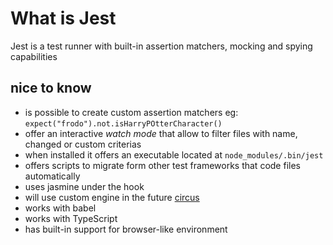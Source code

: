 # What is Jest

Jest is a test runner with built-in assertion matchers, mocking and spying capabilities

## nice to know

- is possible to create custom assertion matchers eg: `expect("frodo").not.isHarryPOtterCharacter()`
- offer an interactive _watch mode_ that allow to filter files with name, changed or custom criterias
- when installed it offers an executable located at `node_modules/.bin/jest`
- offers scripts to migrate form other test frameworks that code files automatically
- uses jasmine under the hook
- will use custom engine in the future [circus](https://github.com/facebook/jest/tree/master/packages/jest-circus)
- works with babel
- works with TypeScript
- has built-in support for browser-like environment
